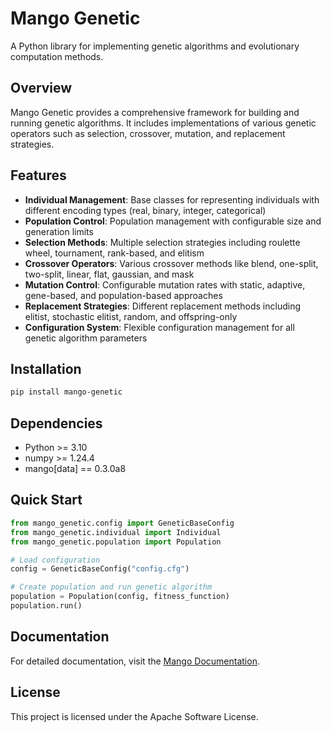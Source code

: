 # Mango Genetic

A Python library for implementing genetic algorithms and evolutionary computation methods.

## Overview

Mango Genetic provides a comprehensive framework for building and running genetic algorithms. It includes implementations of various genetic operators such as selection, crossover, mutation, and replacement strategies.

## Features

- **Individual Management**: Base classes for representing individuals with different encoding types (real, binary, integer, categorical)
- **Population Control**: Population management with configurable size and generation limits
- **Selection Methods**: Multiple selection strategies including roulette wheel, tournament, rank-based, and elitism
- **Crossover Operators**: Various crossover methods like blend, one-split, two-split, linear, flat, gaussian, and mask
- **Mutation Control**: Configurable mutation rates with static, adaptive, gene-based, and population-based approaches
- **Replacement Strategies**: Different replacement methods including elitist, stochastic elitist, random, and offspring-only
- **Configuration System**: Flexible configuration management for all genetic algorithm parameters

## Installation

```bash
pip install mango-genetic
```

## Dependencies

- Python >= 3.10
- numpy >= 1.24.4
- mango[data] == 0.3.0a8

## Quick Start

```python
from mango_genetic.config import GeneticBaseConfig
from mango_genetic.individual import Individual
from mango_genetic.population import Population

# Load configuration
config = GeneticBaseConfig("config.cfg")

# Create population and run genetic algorithm
population = Population(config, fitness_function)
population.run()
```

## Documentation

For detailed documentation, visit the [Mango Documentation](https://mango.readthedocs.io/).

## License

This project is licensed under the Apache Software License.
